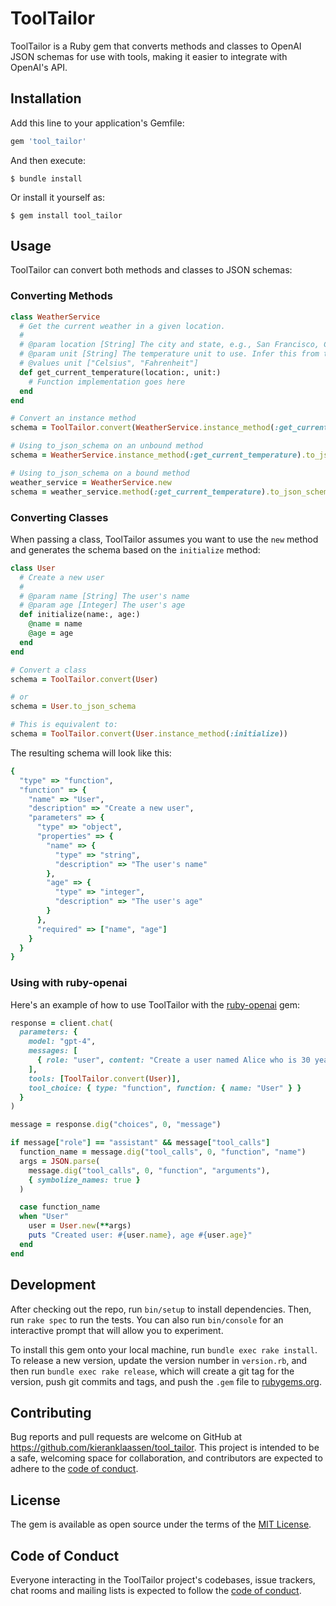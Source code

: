 # ToolTailor

ToolTailor is a Ruby gem that converts methods and classes to OpenAI JSON schemas for use with tools, making it easier to integrate with OpenAI's API.

## Installation

Add this line to your application's Gemfile:

```ruby
gem 'tool_tailor'
```

And then execute:

    $ bundle install

Or install it yourself as:

    $ gem install tool_tailor

## Usage

ToolTailor can convert both methods and classes to JSON schemas:

### Converting Methods

```ruby
class WeatherService
  # Get the current weather in a given location.
  #
  # @param location [String] The city and state, e.g., San Francisco, CA.
  # @param unit [String] The temperature unit to use. Infer this from the user's location.
  # @values unit ["Celsius", "Fahrenheit"]
  def get_current_temperature(location:, unit:)
    # Function implementation goes here
  end
end

# Convert an instance method
schema = ToolTailor.convert(WeatherService.instance_method(:get_current_temperature))

# Using to_json_schema on an unbound method
schema = WeatherService.instance_method(:get_current_temperature).to_json_schema

# Using to_json_schema on a bound method
weather_service = WeatherService.new
schema = weather_service.method(:get_current_temperature).to_json_schema
```

### Converting Classes

When passing a class, ToolTailor assumes you want to use the `new` method and generates the schema based on the `initialize` method:

```ruby
class User
  # Create a new user
  #
  # @param name [String] The user's name
  # @param age [Integer] The user's age
  def initialize(name:, age:)
    @name = name
    @age = age
  end
end

# Convert a class
schema = ToolTailor.convert(User)

# or
schema = User.to_json_schema

# This is equivalent to:
schema = ToolTailor.convert(User.instance_method(:initialize))
```

The resulting schema will look like this:

```ruby
{
  "type" => "function",
  "function" => {
    "name" => "User",
    "description" => "Create a new user",
    "parameters" => {
      "type" => "object",
      "properties" => {
        "name" => {
          "type" => "string",
          "description" => "The user's name"
        },
        "age" => {
          "type" => "integer",
          "description" => "The user's age"
        }
      },
      "required" => ["name", "age"]
    }
  }
}
```

### Using with ruby-openai

Here's an example of how to use ToolTailor with the [ruby-openai](https://github.com/alexrudall/ruby-openai) gem:

```ruby
response = client.chat(
  parameters: {
    model: "gpt-4",
    messages: [
      { role: "user", content: "Create a user named Alice who is 30 years old" }
    ],
    tools: [ToolTailor.convert(User)],
    tool_choice: { type: "function", function: { name: "User" } }
  }
)

message = response.dig("choices", 0, "message")

if message["role"] == "assistant" && message["tool_calls"]
  function_name = message.dig("tool_calls", 0, "function", "name")
  args = JSON.parse(
    message.dig("tool_calls", 0, "function", "arguments"),
    { symbolize_names: true }
  )

  case function_name
  when "User"
    user = User.new(**args)
    puts "Created user: #{user.name}, age #{user.age}"
  end
end
```

## Development

After checking out the repo, run `bin/setup` to install dependencies. Then, run `rake spec` to run the tests. You can also run `bin/console` for an interactive prompt that will allow you to experiment.

To install this gem onto your local machine, run `bundle exec rake install`. To release a new version, update the version number in `version.rb`, and then run `bundle exec rake release`, which will create a git tag for the version, push git commits and tags, and push the `.gem` file to [rubygems.org](https://rubygems.org).

## Contributing

Bug reports and pull requests are welcome on GitHub at https://github.com/kieranklaassen/tool_tailor. This project is intended to be a safe, welcoming space for collaboration, and contributors are expected to adhere to the [code of conduct](https://github.com/kieranklaassen/tool_tailor/blob/master/CODE_OF_CONDUCT.md).

## License

The gem is available as open source under the terms of the [MIT License](https://opensource.org/licenses/MIT).

## Code of Conduct

Everyone interacting in the ToolTailor project's codebases, issue trackers, chat rooms and mailing lists is expected to follow the [code of conduct](https://github.com/kieranklaassen/tool_tailor/blob/master/CODE_OF_CONDUCT.md).
